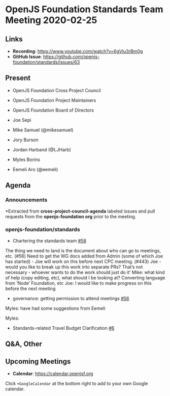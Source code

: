 # OpenJS Foundation Standards Team Meeting 2020-02-25

## Links

* **Recording**: https://www.youtube.com/watch?v=6gVlu3rBm0g
* **GitHub Issue**: https://github.com/openjs-foundation/standards/issues/63

## Present

* OpenJS Foundation Cross Project Council
* OpenJS Foundation Project Maintainers
* OpenJS Foundation Board of Directors

* Joe Sepi
* Mike Samuel (@mikesamuel)
* Jory Burson
* Jordan Harband (@LJHarb)
* Myles Borins
* Eemeli Aro (@eemeli)

## Agenda

### Announcements

*Extracted from **cross-project-council-agenda** labeled issues and pull requests from the **openjs-foundation org** prior to the meeting.



### openjs-foundation/standards

* Chartering the standards team [#58](https://github.com/openjs-foundation/standards/issues/58)

The thing we need to land is the document about who can go to meetings, etc.  (#56)
Need to get the WG docs added from Admin (some of which Joe has started) - Joe will work on this before next CPC meeting.  (#443)
Joe - would you like to break up this work into separate PRs?
That’s not necessary - whoever wants to do the work should just do it’
Mike: what kind of help (copy editing, etc), what should I be looking at?
Converting language from ‘Node’ Foundation, etc
Joe: I would like to make progress on this before the next meeting

* governance: getting permission to attend meetings [#56](https://github.com/openjs-foundation/standards/pull/56)

Myles: have had some suggestions from Eemeli

Myles: 

* Standards-related Travel Budget Clarification [#6](https://github.com/openjs-foundation/standards/issues/6)

## Q&A, Other

## Upcoming Meetings

* **Calendar**: https://calendar.openjsf.org

Click `+GoogleCalendar` at the bottom right to add to your own Google calendar.

